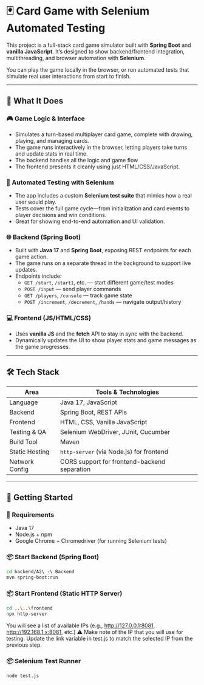 # 🃏 Card Game with Selenium Automated Testing

This project is a full-stack card game simulator built with **Spring Boot** and **vanilla JavaScript**. It’s designed to show backend/frontend integration, multithreading, and browser automation with **Selenium**.

You can play the game locally in the browser, or run automated tests that simulate real user interactions from start to finish.

---

## 📌 What It Does

### 🎮 Game Logic & Interface
- Simulates a turn-based multiplayer card game, complete with drawing, playing, and managing cards.
- The game runs interactively in the browser, letting players take turns and update stats in real time.
- The backend handles all the logic and game flow 
- The frontend presents it cleanly using just HTML/CSS/JavaScript.

### 🧪 Automated Testing with Selenium
- The app includes a custom **Selenium test suite** that mimics how a real user would play.
- Tests cover the full game cycle—from initialization and card events to player decisions and win conditions.
- Great for showing end-to-end automation and UI validation.

### 🌐 Backend (Spring Boot)
- Built with **Java 17** and **Spring Boot**, exposing REST endpoints for each game action.
- The game runs on a separate thread in the background to support live updates.
- Endpoints include:
  - `GET /start`, `/start1`, etc. — start different game/test modes
  - `POST /input` — send player commands
  - `GET /players`, `/console` — track game state
  - `POST /increment`, `/decrement`, `/hands` — navigate output/history

### 💻 Frontend (JS/HTML/CSS)
- Uses **vanilla JS** and the **fetch** API to stay in sync with the backend.
- Dynamically updates the UI to show player stats and game messages as the game progresses.

---

## 🛠️ Tech Stack

| Area            | Tools & Technologies                        |
|-----------------|---------------------------------------------|
| Language         | Java 17, JavaScript                         |
| Backend          | Spring Boot, REST APIs                      |
| Frontend         | HTML, CSS, Vanilla JavaScript               |
| Testing & QA     | Selenium WebDriver, JUnit, Cucumber         |
| Build Tool       | Maven                                       |
| Static Hosting   | `http-server` (via Node.js) for frontend    |
| Network Config   | CORS support for frontend-backend separation |

---

## 🚀 Getting Started

### 🔧 Requirements
- Java 17
- Node.js + npm
- Google Chrome + Chromedriver (for running Selenium tests)


### 📦 Start Backend (Spring Boot)
```bash
cd backend/A2\ -\ Backend
mvn spring-boot:run
```

### 📦 Start Frontend (Static HTTP Server)
```bash
cd ..\..\frontend
npx http-server
```
You will see a list of available IPs (e.g., http://127.0.0.1:8081, http://192.168.1.x:8081, etc.)
⚠️ Make note of the IP that you will use for testing.
Update the link variable in test.js to match the selected IP from the previous step.

### 📦 Selenium Test Runner
```bash
node test.js
```
